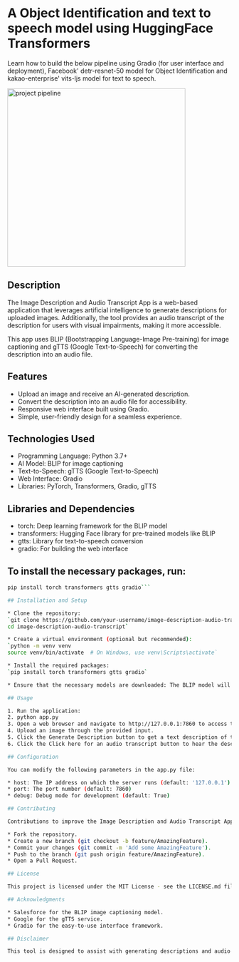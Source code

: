 # A Object Identification and text to speech model using HuggingFace Transformers

Learn how to build the below pipeline using Gradio (for user interface and deployment), Facebook' detr-resnet-50 model for Object Identification and kakao-enterprise' vits-ljs model for text to speech. 

<img src="pipeline.PNG" alt="project pipeline" width="400">


## Description

The Image Description and Audio Transcript App is a web-based application that leverages artificial intelligence to generate descriptions for uploaded images. Additionally, the tool provides an audio transcript of the description for users with visual impairments, making it more accessible.

This app uses BLIP (Bootstrapping Language-Image Pre-training) for image captioning and gTTS (Google Text-to-Speech) for converting the description into an audio file.

## Features

* Upload an image and receive an AI-generated description.
* Convert the description into an audio file for accessibility.
* Responsive web interface built using Gradio.
* Simple, user-friendly design for a seamless experience.

## Technologies Used

* Programming Language: Python 3.7+
* AI Model: BLIP for image captioning
* Text-to-Speech: gTTS (Google Text-to-Speech)
* Web Interface: Gradio
* Libraries: PyTorch, Transformers, Gradio, gTTS

## Libraries and Dependencies

* torch: Deep learning framework for the BLIP model
* transformers: Hugging Face library for pre-trained models like BLIP
* gtts: Library for text-to-speech conversion
* gradio: For building the web interface

## To install the necessary packages, run:

```bash
pip install torch transformers gtts gradio```

## Installation and Setup

* Clone the repository:
`git clone https://github.com/your-username/image-description-audio-transcript.git
cd image-description-audio-transcript`

* Create a virtual environment (optional but recommended):
`python -m venv venv
source venv/bin/activate  # On Windows, use venv\Scripts\activate`

* Install the required packages:
`pip install torch transformers gtts gradio`

* Ensure that the necessary models are downloaded: The BLIP model will automatically be downloaded when the script is run, and gTTS will use an online service to convert text to speech.

## Usage

1. Run the application:
2. python app.py
3. Open a web browser and navigate to http://127.0.0.1:7860 to access the app.
4. Upload an image through the provided input.
5. Click the Generate Description button to get a text description of the image.
6. Click the Click here for an audio transcript button to hear the description.

## Configuration

You can modify the following parameters in the app.py file:

* host: The IP address on which the server runs (default: '127.0.0.1')
* port: The port number (default: 7860)
* debug: Debug mode for development (default: True)

## Contributing

Contributions to improve the Image Description and Audio Transcript App are welcome. Please follow these steps:

* Fork the repository.
* Create a new branch (git checkout -b feature/AmazingFeature).
* Commit your changes (git commit -m 'Add some AmazingFeature').
* Push to the branch (git push origin feature/AmazingFeature).
* Open a Pull Request.

## License

This project is licensed under the MIT License - see the LICENSE.md file for details.

## Acknowledgments

* Salesforce for the BLIP image captioning model.
* Google for the gTTS service.
* Gradio for the easy-to-use interface framework.

## Disclaimer

This tool is designed to assist with generating descriptions and audio transcripts from images, but always review the generated content for accuracy and appropriateness before use.
